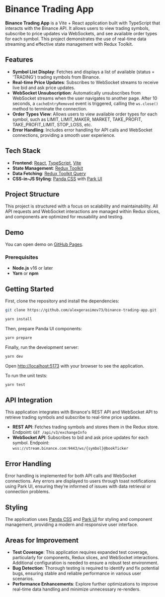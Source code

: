 # Binance Trading App

**Binance Trading App** is a Vite + React application built with TypeScript that interacts with the Binance API. It allows users to view trading symbols, subscribe to price updates via WebSockets, and see available order types for each symbol. This project demonstrates the use of real-time data streaming and effective state management with Redux Toolkit.

## Features

- **Symbol List Display**: Fetches and displays a list of available (status = 'TRADING') trading symbols from Binance.
- **Real-time Price Updates**: Subscribes to WebSocket streams to receive live bid and ask price updates.
- **WebSocket Unsubscription**: Automatically unsubscribes from WebSocket streams when the user navigates to another page. After 10 seconds, a `cacheEntryRemoved` event is triggered, calling the `ws.close()` method to terminate the connection.
- **Order Types View**: Allows users to view available order types for each symbol, such as LIMIT, LIMIT_MAKER, MARKET, TAKE_PROFIT, TAKE_PROFIT_LIMIT, STOP_LOSS, etc.
- **Error Handling**: Includes error handling for API calls and WebSocket connections, providing a smooth user experience.

## Tech Stack

- **Frontend**: [React](https://reactjs.org/), [TypeScript](https://www.typescriptlang.org/), [Vite](https://vitejs.dev/)
- **State Management**: [Redux Toolkit](https://redux-toolkit.js.org/)
- **Data Fetching**: [Redux Toolkit Query](https://redux-toolkit.js.org/rtk-query/overview)
- **CSS-in-JS Styling**: [Panda CSS](https://panda-css.com/) with [Park UI](https://park-ui.dev/)

## Project Structure

This project is structured with a focus on scalability and maintainability. All API requests and WebSocket interactions are managed within Redux slices, and components are optimized for reusability and testing.

## Demo

You can open demo on [GitHub Pages](https://alexgerasimov73.github.io/binance-trading-app/).

### Prerequisites

- **Node.js** v16 or later
- **Yarn** or **npm**

## Getting Started

First, clone the repository and install the dependencies:

```bash
git clone https://github.com/alexgerasimov73/binance-trading-app.git
```

```bash
yarn install
```

Then, prepare Panda UI components:

```bash
yarn prepare
```

Finally, run the development server:

```bash
yarn dev
```

Open [http://localhost:5173](http://localhost:5173) with your browser to see the application.

To run the unit tests:

```bash
yarn test
```

## API Integration

This application integrates with Binance's REST API and WebSocket API to retrieve trading symbols and subscribe to real-time price updates.

- **REST API**: Fetches trading symbols and stores them in the Redux store.
  Endpoint: `GET /api/v3/exchangeInfo`
- **WebSocket API**: Subscribes to bid and ask price updates for each symbol.
  Endpoint: `wss://stream.binance.com:9443/ws/{symbol}@bookTicker`

## Error Handling

Error handling is implemented for both API calls and WebSocket connections. Any errors are displayed to users through toast notifications using Park UI, ensuring they’re informed of issues with data retrieval or connection problems.

## Styling

The application uses [Panda CSS](https://panda-css.com/) and [Park UI](https://park-ui.dev/) for styling and component management, providing a modern and responsive user interface.

## Areas for Improvement

- **Test Coverage**: This application requires expanded test coverage, particularly for components, Redux slices, and WebSocket interactions. Additional configuration is needed to ensure a robust test environment.
- **Bug Detection**: Thorough testing is required to identify and fix potential bugs, ensuring stable and reliable performance in various user scenarios.
- **Performance Enhancements**: Explore further optimizations to improve real-time data handling and minimize unnecessary re-renders.
